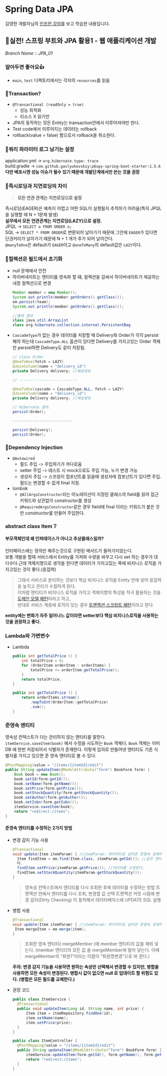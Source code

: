 # Spring Data JPA

김영한 개발자님의 [인프런 강의](https://www.inflearn.com/course/%EC%8A%A4%ED%94%84%EB%A7%81%EB%B6%80%ED%8A%B8-JPA-%ED%99%9C%EC%9A%A9-1)를 보고 학습한 내용입니다.

## 📃실전! 스프링 부트와 JPA 활용1 - 웹 애플리케이션 개발
*Branch Name :: JPA_01*

### 알아두면 좋아요👍
- `main`, `test` 디렉토리에서는 각자의 `resources`를 읽음


### 👀Transaction?
- `@Transactional (readOnly = true)`  
  - 성능 최적화  
  - 리소스 X 읽기만
- JPA의 동작하는 모든 Entity는 transaction안에서 이루어져야만 한다.
- Test code에서 이루어지는 데이터는 rollback
- rollback(value = false) 함으로서 rollback을 취소한다.

### 👀쿼리 파라미터 로그 남기는 설정  
  application.yml -> ```org.hibernate.type: trace```  
  build.gradle -> ```com.github.gavlyukovskiy:p6spy-spring-boot-starter:1.5.6```  
  **다만 배포시엔 성능 이슈가 될수 있기 때문에 개발단계에서만 쓴는 것을 권장**

### 👀즉시로딩과 지연로딩의 차이
  >**모든 연관 관계는 지연로딩으로 설정**  

  즉시로당(EAGER)은 예측이 어렵고 어떤 SQL이 실행될지 추적하기 어려움(특히 JPQL을 실행할 때 N + 1문제 발생)  
  **실무에서 모든 연관관계는 지연로딩(LAZY)으로 설정.**  
  JPQL -> ```SELECT o FROM ORDER o;```   
  SQL  -> ```SELECT * FROM ORDER```로 변환되어 날아가기 때문에 그안에 `EAGER`가 있다면 단권커리가 날아가기 때문에 N + 1 개가 추가 되어 날아간다.  
  `@manyToOne`은 default가 `EAGER`이고 `@oneToMany`의 default값은 `LAZY`이다. 
### 👀컬랙션은 필드에서 초기화  
  - null 문제에서 안전
  - 하이버네이트는 엔티티를 영속화 할 떄, 컬렉션을 감싸서 하이버네이트가 제공하는 내장 컬렉션으로 변경 
    ```java
    Member member = new Member();
    System.out.println(member.getOrders().getClass());
    em.persist(team);
    System.out.println(member.getOrders().getClass());
      
    //출력 결과
    class java.util.ArrayList
    class org.hibernate.collection.internal.PersistentBag
    ```
- `CascadeType`가 없는 경우 데이터를 저장할 때 Delivery와 Order가 각각 persist 해야 하는데 `CascadeType.ALL` 옵션이 있다면 Delivery를 가지고있는 Order 객체만 persist하면 Delivery도 같이 저장됨.    
  ```java
  // class Order
  @OneToOne(fetch = LAZY)
  @JoinColumn(name = "delivery_id")
  private Delivery delivery; //배송정보

  // --------------------------
  
  @OneToOne(cascade = CascadeType.ALL, fetch = LAZY)
  @JoinColumn(name = "delivery_id")
  private Delivery delivery; //배송정보
  
  // Hibernate 결과.
  persist(Order);
  
  ---------------------------
  
  persist(Delivery);
  persist(Order);
  ```
### 👀Dependency Injection
- `@Autowired`
  - 필드 주입 -> 주입하기가 까다로움
  - setter 주입 -> 테스트 시 mock으로도 주입 가능, 누가 변경 가능
  - 생성자 주입 -> 스프링이 컴포넌트를 읽을때 생성자에 컴포넌트가 있다면 주입. 필드는 변경할 수 없게 final 지정. 
- lombok
  - `@AllArgsConstructor`라는 어노테이샨이 지정된 클래스의 field를 읽어 접근 키워드와 상관없이 constructor를 생성
  - `@RequiredArgsConstructor`같은 경우 field에 final 이라는 키워드가 붙은 것만 constructor를 만들어 주입한다. 

### abstract class Item ❔
#### 부모객체인데 왜 인퍼테이스가 아니고 추상클래스일까?
인터페이스에는 정의만 해주는것으로 구현된 메서드가 들어가지않는다.   
보통 개발을 할때 서비스에서 Entity를 가져와 수량을 바꾸고 다시 set 하는 경우가 대다수다.근데 객체지향으로 생각을 한다면 데이터가 가지고있는 쪽에 비지니스 로직을 가지고있는 것이 좋다.(응집력)  
> 그래서 서비스로 분리하는 것보다 핵심 비지니스 로직을 Entity 안에 넣어 응집력을 높히고 관리가 수월하게 된다.  
> 이처럼 엔티티가 비지니스 로직을 가지고 객체지향의 특성을 적극 활용하는 것을 [도메인 모델 패턴](http://martinfowler.com/eaaCatalog/domainModel.html)이라고 하고,  
> 반대로 서비스 계층에 로직이 있는 경우 [트랜잭션 스크립트 패턴](http://martinfowler.com/eaaCatalog/transactionScript.html)이라고 한다.

**entity에는 변화가 자주 일어나느 값이라면 setter보다 핵심 비지니스로직을 사용하는 것을 권장하고 좋다.**

### Lambda와 가변변수


- Lambda
  ```java
  public int getTotalPrice () {
      int totalPrice = 0;
      for (OrderItem orderItem : orderItems) {
          totalPrice += orderItem.getTotalPrice();
      }
      return totalPrice;
  }
  ```
  ```java
  public int getTotalPrice () {
      return orderItems.stream()
          .mapToInt(OrderItem::getTotalPrice)
          .sum();
  }
  ```
  
### 준영속 엔티티
영속성 컨텍스트가 더는 관리하지 않는 엔티티를 말한다.  
`itemService.saveItem(book)` 에서 수정을 시도하는 `Book` 객체다. `Book` 객체는 이미 DB
에 한번 저장되어서 식별자가 존재한다. 이렇게 임의로 만들어낸 엔티티도 기존 식별자를 가지고 있으면 준
영속 엔티티로 볼 수 있다.
```java
@PostMapping(value = "/items/{itemId}/edit")
public String updateItem(@ModelAttribute("form") BookForm form) {
    Book book = new Book();
    book.setId(form.getId());
    book.setName(form.getName());
    book.setPrice(form.getPrice());
    book.setStockQuantity(form.getStockQuantity());
    book.setAuthor(form.getAuthor());
    book.setIsbn(form.getIsbn());
    itemService.saveItem(book);
    return "redirect:/items";
}
```
#### 준영속 엔티티를 수정하는 2가지 방법
- 변경 감지 기능 사용
  ```java
  @Transactional
  void update(Item itemParam) { //itemParam: 파리미터로 넘어온 준영속 상태의 엔티티
    Item findItem = em.find(Item.class, itemParam.getId()); //같은 엔티티를 조회한
    다.
    findItem.setPrice(itemParam.getPrice()); //데이터를 수정한다.
    findItem.setStockQuantity(itemParam.getStockQuantity());
  } 
  ```
  > 영속성 컨텍스트에서 엔티티를 다시 조회한 후에 데이터를 수정하는 방법
  트랜잭션 안에서 엔티티를 다시 조회, 변경할 값 선택 트랜잭션 커밋 시점에 변경 감지(Dirty Checking)
  이 동작해서 데이터베이스에 UPDATE SQL 실행

- 병합 사용
  ```java
  @Transactional
  void update(Item itemParam) { //itemParam: 파리미터로 넘어온 준영속 상태의 엔티티
   Item mergeItem = em.merge(item);
  }
  ```
  > 조회한 영속 엔티티( mergeMember )에 member 엔티티의 값을 채워 넣는다. (member 엔티티의 모든 값
  을 mergeMember에 밀어 넣는다. 이때 mergeMember의 “회원1”이라는 이름이 “회원명변경”으로 바
  뀐다.)

  **주의: 변경 감지 기능을 사용하면 원하는 속성만 선택해서 변경할 수 있지만, 병합을 사용하면 모든 속성이
  변경된다. 병합시 값이 없으면 null 로 업데이트 할 위험도 있다. (병합은 모든 필드를 교체한다.)**


- 권장 코드
  ```java
  public class ItemService {
    @Transactional
    public void updateItem(Long id, String name, int price) {
        Item item = itemRepository.findOne(id);
        item.setName(name);
        item.setPrice(price);
    }
  }
  ```
  ```java
  public class ItemController {
    @PostMapping(value = "/items/{itemId}/edit")
    public String updateItem(@ModelAttribute("form") BookForm form) {
        itemService.updateItem(form.getId(), form.getName(), form.getPrice());
        return "redirect:/items";
    }
  }
  ```